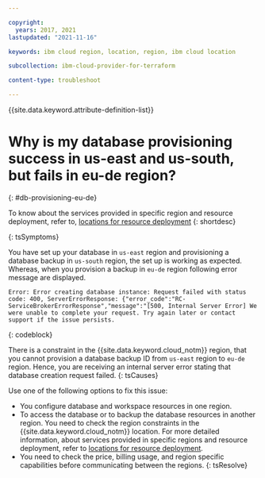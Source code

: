 ```yaml
---

copyright:
  years: 2017, 2021
lastupdated: "2021-11-16"

keywords: ibm cloud region, location, region, ibm cloud location

subcollection: ibm-cloud-provider-for-terraform

content-type: troubleshoot

---
```


{{site.data.keyword.attribute-definition-list}}

# Why is my database provisioning success in us-east and us-south, but fails in eu-de region?
{: #db-provisioning-eu-de}

To know about the services provided in specific region and resource deployment, refer to, [locations for resource deployment](/docs/overview?topic=overview-locations)
{: shortdesc}

{: tsSymptoms}

You have set up your database in `us-east` region and provisioning a database backup in `us-south` region, the set up is working as expected. Whereas, when you provision a backup in `eu-de` region following error message are displayed.

```
Error: Error creating database instance: Request failed with status code: 400, ServerErrorResponse: {"error_code":"RC-ServiceBrokerErrorResponse","message":"[500, Internal Server Error] We were unable to complete your request. Try again later or contact support if the issue persists.
```
{: codeblock}

There is a constraint in the {{site.data.keyword.cloud_notm}} region, that you cannot provision a database backup ID from `us-east` region to `eu-de` region. Hence, you are receiving an internal server error stating that database creation request failed.
{: tsCauses}

Use one of the following options to fix this issue:
- You configure database and workspace resources in one region.
- To access the database or to backup the database resources in another region. You need to check the region constraints in the {{site.data.keyword.cloud_notm}} location. For more detailed information, about services provided in specific regions and resource deployment, refer to [locations for resource deployment](/docs/overview?topic=overview-locations).
- You need to check the price, billing usage, and region specific capabilities before communicating between the regions.
{: tsResolve}



